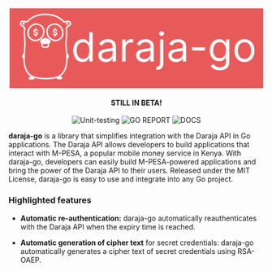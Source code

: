 <center>
<img src="./assets/daraja-go.png" width="500" alt="# daraja-go"/><br><br>
<b>STILL IN BETA!</b><BR><BR>
<img src="https://img.shields.io/badge/UNIT%20TESTING-PASSING-green?style=flat" alt="Unit-testing">
<img src="https://img.shields.io/badge/GO%20REPORT-A+-green?style=flat" alt="GO REPORT" />
<img src="https://img.shields.io/badge/DOCS-GODOCS-green?style=flat" alt="DOCS" />
</center>

<strong>daraja-go</strong> is a library that simplifies integration with the Daraja API in Go
applications. The Daraja API allows developers to build applications that interact with M-PESA, a popular 
mobile money service in Kenya. With daraja-go, developers can easily build M-PESA-powered applications and
bring the power of the Daraja API to their users. Released under the MIT License, daraja-go is easy to use 
and integrate into any Go project.

### Highlighted features
* **Automatic re-authentication:** daraja-go automatically reauthenticates with the Daraja API when the expiry time is reached.

* **Automatic generation of cipher text** for secret credentials: daraja-go automatically generates a cipher text of secret credentials using RSA-OAEP.
